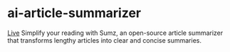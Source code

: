 # ai-article-summarizer
<a href="https://sumz-ai-articlesummarizer.netlify.app/">Live</a>
Simplify your reading with Sumz, an open-source article summarizer that transforms lengthy articles into clear and concise summaries.
